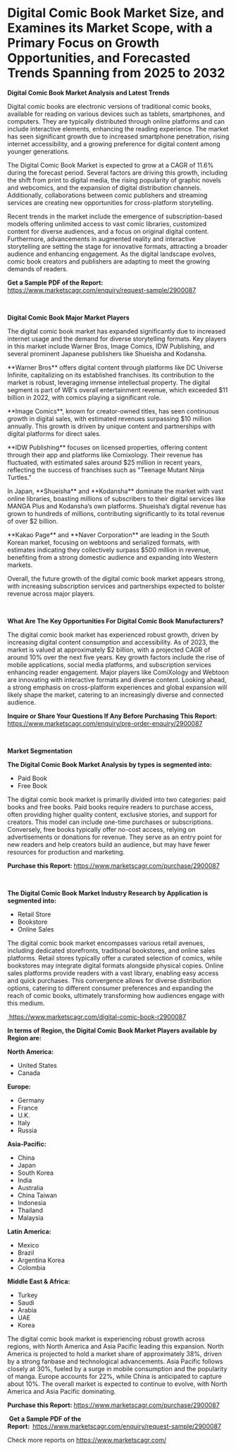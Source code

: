 <p><h1>Digital Comic Book Market Size, and Examines its Market Scope, with a Primary Focus on Growth Opportunities, and Forecasted Trends Spanning from 2025 to 2032</h1></p><p><strong>Digital Comic Book Market Analysis and Latest Trends</strong></p>
<p><p>Digital comic books are electronic versions of traditional comic books, available for reading on various devices such as tablets, smartphones, and computers. They are typically distributed through online platforms and can include interactive elements, enhancing the reading experience. The market has seen significant growth due to increased smartphone penetration, rising internet accessibility, and a growing preference for digital content among younger generations.</p><p>The Digital Comic Book Market is expected to grow at a CAGR of 11.6% during the forecast period. Several factors are driving this growth, including the shift from print to digital media, the rising popularity of graphic novels and webcomics, and the expansion of digital distribution channels. Additionally, collaborations between comic publishers and streaming services are creating new opportunities for cross-platform storytelling.</p><p>Recent trends in the market include the emergence of subscription-based models offering unlimited access to vast comic libraries, customized content for diverse audiences, and a focus on original digital content. Furthermore, advancements in augmented reality and interactive storytelling are setting the stage for innovative formats, attracting a broader audience and enhancing engagement. As the digital landscape evolves, comic book creators and publishers are adapting to meet the growing demands of readers.</p></p>
<p><strong>Get a Sample PDF of the Report:&nbsp;</strong> <a href="https://www.marketscagr.com/enquiry/request-sample/2900087?utm_campaign=3460&utm_medium=2&utm_source=Github&utm_content=ia&utm_term=16032025&utm_id=digital-comic-book">https://www.marketscagr.com/enquiry/request-sample/2900087</a></p>
<p>&nbsp;</p>
<p><strong>Digital Comic Book Major Market Players</strong></p>
<p><p>The digital comic book market has expanded significantly due to increased internet usage and the demand for diverse storytelling formats. Key players in this market include Warner Bros, Image Comics, IDW Publishing, and several prominent Japanese publishers like Shueisha and Kodansha.</p><p>**Warner Bros** offers digital content through platforms like DC Universe Infinite, capitalizing on its established franchises. Its contribution to the market is robust, leveraging immense intellectual property. The digital segment is part of WB's overall entertainment revenue, which exceeded $11 billion in 2022, with comics playing a significant role.</p><p>**Image Comics**, known for creator-owned titles, has seen continuous growth in digital sales, with estimated revenues surpassing $10 million annually. This growth is driven by unique content and partnerships with digital platforms for direct sales.</p><p>**IDW Publishing** focuses on licensed properties, offering content through their app and platforms like Comixology. Their revenue has fluctuated, with estimated sales around $25 million in recent years, reflecting the success of franchises such as "Teenage Mutant Ninja Turtles."</p><p>In Japan, **Shueisha** and **Kodansha** dominate the market with vast online libraries, boasting millions of subscribers to their digital services like MANGA Plus and Kodansha’s own platforms. Shueisha’s digital revenue has grown to hundreds of millions, contributing significantly to its total revenue of over $2 billion.</p><p>**Kakao Page** and **Naver Corporation** are leading in the South Korean market, focusing on webtoons and serialized formats, with estimates indicating they collectively surpass $500 million in revenue, benefiting from a strong domestic audience and expanding into Western markets.</p><p>Overall, the future growth of the digital comic book market appears strong, with increasing subscription services and partnerships expected to bolster revenue across major players.</p></p>
<p>&nbsp;</p>
<p><strong>What Are The Key Opportunities For Digital Comic Book Manufacturers?</strong></p>
<p><p>The digital comic book market has experienced robust growth, driven by increasing digital content consumption and accessibility. As of 2023, the market is valued at approximately $2 billion, with a projected CAGR of around 10% over the next five years. Key growth factors include the rise of mobile applications, social media platforms, and subscription services enhancing reader engagement. Major players like ComiXology and Webtoon are innovating with interactive formats and diverse content. Looking ahead, a strong emphasis on cross-platform experiences and global expansion will likely shape the market, catering to an increasingly diverse and connected audience.</p></p>
<p><strong>Inquire or Share Your Questions If Any Before Purchasing This Report:</strong> <a href="https://www.marketscagr.com/enquiry/pre-order-enquiry/2900087?utm_campaign=3460&utm_medium=2&utm_source=Github&utm_content=ia&utm_term=16032025&utm_id=digital-comic-book">https://www.marketscagr.com/enquiry/pre-order-enquiry/2900087</a></p>
<p>&nbsp;</p>
<p><strong>Market Segmentation</strong></p>
<p><strong>The Digital Comic Book Market Analysis by types is segmented into:</strong></p>
<p><ul><li> Paid Book</li><li>Free Book</li></ul></p>
<p><p>The digital comic book market is primarily divided into two categories: paid books and free books. Paid books require readers to purchase access, often providing higher quality content, exclusive stories, and support for creators. This model can include one-time purchases or subscriptions. Conversely, free books typically offer no-cost access, relying on advertisements or donations for revenue. They serve as an entry point for new readers and help creators build an audience, but may have fewer resources for production and marketing.</p></p>
<p><strong>Purchase this Report:&nbsp;</strong><a href="https://www.marketscagr.com/purchase/2900087?utm_campaign=3460&utm_medium=2&utm_source=Github&utm_content=ia&utm_term=16032025&utm_id=digital-comic-book">https://www.marketscagr.com/purchase/2900087</a></p>
<p>&nbsp;</p>
<p><strong>The Digital Comic Book Market Industry Research by Application is segmented into:</strong></p>
<p><ul><li>Retail Store</li><li>Bookstore</li><li>Online Sales</li></ul></p>
<p><p>The digital comic book market encompasses various retail avenues, including dedicated storefronts, traditional bookstores, and online sales platforms. Retail stores typically offer a curated selection of comics, while bookstores may integrate digital formats alongside physical copies. Online sales platforms provide readers with a vast library, enabling easy access and quick purchases. This convergence allows for diverse distribution options, catering to different consumer preferences and expanding the reach of comic books, ultimately transforming how audiences engage with this medium.</p></p>
<p><a href="https://www.marketscagr.com/digital-comic-book-r2900087?utm_campaign=3460&utm_medium=2&utm_source=Github&utm_content=ia&utm_term=16032025&utm_id=digital-comic-book">&nbsp;https://www.marketscagr.com/digital-comic-book-r2900087</a></p>
<p><strong>In terms of Region, the Digital Comic Book Market Players available by Region are:</strong></p>
<p>
    <p> <strong> North America: </strong>
        <ul>
            <li>United States</li>
            <li>Canada</li>
        </ul>
        </p> 
    <p> <strong> Europe: </strong>
        <ul>
            <li>Germany</li>
            <li>France</li>
            <li>U.K.</li>
            <li>Italy</li>
            <li>Russia</li>
        </ul>
        </p> 
    <p> <strong> Asia-Pacific: </strong>
        <ul>
            <li>China</li>
            <li>Japan</li>
            <li>South Korea</li>
            <li>India</li>
            <li>Australia</li>
            <li>China Taiwan</li>
            <li>Indonesia</li>
            <li>Thailand</li>
            <li>Malaysia</li>
        </ul>
        </p> 
    <p> <strong> Latin America: </strong>
        <ul>
            <li>Mexico</li>
            <li>Brazil</li>
            <li>Argentina Korea</li>
            <li>Colombia</li>
        </ul>
        </p> 
    <p> <strong> Middle East & Africa: </strong>
        <ul>
            <li>Turkey</li>
            <li>Saudi</li>
            <li>Arabia</li>
            <li>UAE</li>
            <li>Korea</li>
        </ul>
    </p>
    </p>
<p><p>The digital comic book market is experiencing robust growth across regions, with North America and Asia Pacific leading this expansion. North America is projected to hold a market share of approximately 38%, driven by a strong fanbase and technological advancements. Asia Pacific follows closely at 30%, fueled by a surge in mobile consumption and the popularity of manga. Europe accounts for 22%, while China is anticipated to capture about 10%. The overall market is expected to continue to evolve, with North America and Asia Pacific dominating.</p></p>
<p><strong>Purchase this Report: </strong><a href="https://www.marketscagr.com/purchase/2900087?utm_campaign=3460&utm_medium=2&utm_source=Github&utm_content=ia&utm_term=16032025&utm_id=digital-comic-book">https://www.marketscagr.com/purchase/2900087</a></p>
<p>&nbsp;<strong>Get a Sample PDF of the Report:&nbsp;&nbsp;</strong><a href="https://www.marketscagr.com/enquiry/request-sample/2900087?utm_campaign=3460&utm_medium=2&utm_source=Github&utm_content=ia&utm_term=16032025&utm_id=digital-comic-book">https://www.marketscagr.com/enquiry/request-sample/2900087</a></p>
<p><strong></strong></p>
<p>Check more reports on <a href="https://www.marketscagr.com/?utm_campaign=3460&utm_medium=2&utm_source=Github&utm_content=ia&utm_term=16032025&utm_id=digital-comic-book">https://www.marketscagr.com/</a></p>